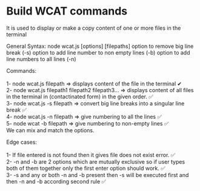 # Build WCAT commands

It is used to display or make a copy content of one or more files in the terminal

General Syntax:
node wcat.js [options] [filepaths]
option to remove big line break (-s)
option to add line number to non empty lines (-b)
option to add line numbers to all lines (-n)

Commands:
<br>
<br>1- node wcat.js filepath => displays content of the file in the terminal ✔
<br>2- node wcat.js filepath1 filepath2 filepath3... => displays content of all files in the terminal in (contactinated form) in the given order. ✅
<br>3- node wcat.js -s filepath => convert big line breaks into a singular line break ✅
<br>4- node wcat.js -n filepath => give numbering to all the lines ✅
<br>5- node wcat -b filepath => give numbering to non-empty lines ✅
<br>We can mix and match the options.

Edge cases:
<br>
<br>
1- If file entered is not found then it gives file does not exist error. ✅ <br>
2- -n and -b are 2 options which are mutually exclusive so if user types both of them together only the first enter option should work. ✅<br>
3- -s and any or both -n and -b present then -s will be executed first and then -n and -b according second rule ✅
